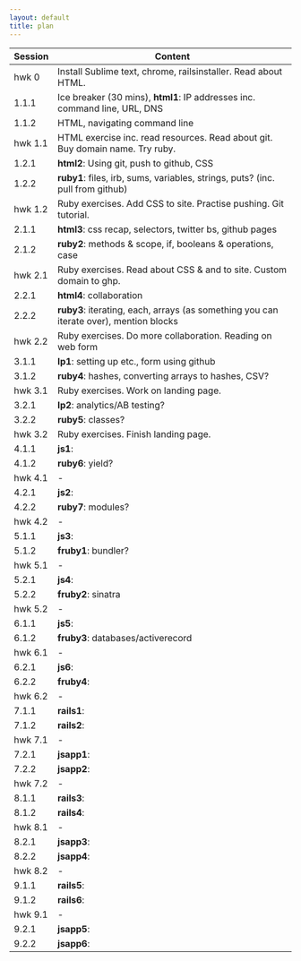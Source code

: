 ```yaml
---
layout: default
title: plan
---
```


<div class="table" markdown="1">

Session | Content
------- | ----------
hwk 0	| Install Sublime text, chrome, railsinstaller. Read about HTML.
1.1.1 	| Ice breaker (30 mins), **html1**: IP addresses inc. command line, URL, DNS
1.1.2   | HTML, navigating command line
hwk 1.1 | HTML exercise inc. read resources. Read about git. Buy domain name. Try ruby.
1.2.1   | **html2**: Using git, push to github, CSS
1.2.2   | **ruby1**: files, irb, sums, variables, strings, puts? (inc. pull from github)
hwk 1.2 | Ruby exercises. Add CSS to site. Practise pushing. Git tutorial.
2.1.1   | **html3**: css recap, selectors, twitter bs, github pages
2.1.2   | **ruby2**: methods &amp; scope, if, booleans &amp; operations, case
hwk 2.1 | Ruby exercises. Read about CSS &amp; and to site. Custom domain to ghp.
2.2.1   | **html4**: collaboration
2.2.2   | **ruby3**: iterating, each, arrays (as something you can iterate over), mention blocks
hwk 2.2 | Ruby exercises. Do more collaboration. Reading on web form
3.1.1   | **lp1**: setting up etc., form using github
3.1.2   | **ruby4**: hashes, converting arrays to hashes, CSV? 
hwk 3.1 | Ruby exercises. Work on landing page. 
3.2.1   | **lp2**: analytics/AB testing?
3.2.2   | **ruby5**: classes?
hwk 3.2 | Ruby exercises. Finish landing page.
4.1.1   | **js1**:
4.1.2   | **ruby6**: yield?
hwk 4.1 | - 
4.2.1   | **js2**:
4.2.2   | **ruby7**: modules?
hwk 4.2 | -
5.1.1   | **js3**: 
5.1.2   | **fruby1**: bundler?
hwk 5.1 | -
5.2.1   | **js4**:
5.2.2   | **fruby2**: sinatra
hwk 5.2 | - 
6.1.1   | **js5**:
6.1.2   | **fruby3**: databases/activerecord
hwk 6.1 | -
6.2.1   | **js6**:
6.2.2   | **fruby4**:
hwk 6.2 | -
7.1.1   | **rails1**:
7.1.2   | **rails2**:
hwk 7.1 | -
7.2.1   | **jsapp1**:
7.2.2   | **jsapp2**:
hwk 7.2 | -
8.1.1   | **rails3**:
8.1.2   | **rails4**:
hwk 8.1 | -
8.2.1   | **jsapp3**:
8.2.2   | **jsapp4**:
hwk 8.2 | -
9.1.1   | **rails5**:
9.1.2   | **rails6**:
hwk 9.1 | -
9.2.1   | **jsapp5**:
9.2.2   | **jsapp6**:

</div>
